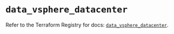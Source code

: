 # `data_vsphere_datacenter`

Refer to the Terraform Registry for docs: [`data_vsphere_datacenter`](https://registry.terraform.io/providers/vmware/vsphere/2.13.0/docs/data-sources/datacenter).
